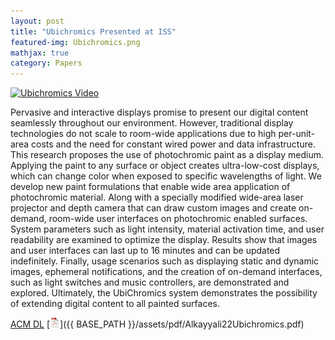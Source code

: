 ```yaml
---
layout: post
title: "Ubichromics Presented at ISS"
featured-img: Ubichromics.png
mathjax: true
category: Papers
---
```



[![Ubichromics Video](http://img.youtube.com/vi/z7B_WZXk0eI/0.jpg)](https://www.youtube.com/watch?v=z7B_WZXk0eI "Ubichromics")


Pervasive and interactive displays promise to present our digital content seamlessly throughout our environment. However, traditional display technologies do not scale to room-wide applications due to high per-unit-area costs and the need for constant wired power and data infrastructure. This research proposes the use of photochromic paint as a display medium. Applying the paint to any surface or object creates ultra-low-cost displays, which can change color when exposed to specific wavelengths of light. We develop new paint formulations that enable wide area application of photochromic material. Along with a specially modified wide-area laser projector and depth camera that can draw custom images and create on-demand, room-wide user interfaces on photochromic enabled surfaces. System parameters such as light intensity, material activation time, and user readability are examined to optimize the display. Results show that images and user interfaces can last up to 16 minutes and can be updated indefinitely. Finally, usage scenarios such as displaying static and dynamic images, ephemeral notifications, and the creation of on-demand interfaces, such as light switches and music controllers, are demonstrated and explored. Ultimately, the UbiChromics system demonstrates the possibility of extending digital content to all painted surfaces.

[ACM DL](https://doi.org/10.1145/3567714) [![pdf](/assets/icons16/pdf-icon.png)]({{ BASE_PATH }}/assets/pdf/Alkayyali22Ubichromics.pdf)